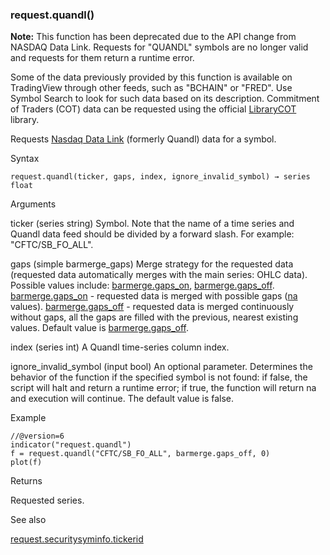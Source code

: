### request.quandl()

**Note:** This function has been deprecated due to the API change from NASDAQ Data Link. Requests for "QUANDL" symbols are no longer valid and requests for them return a runtime error.

Some of the data previously provided by this function is available on TradingView through other feeds, such as "BCHAIN" or "FRED". Use Symbol Search to look for such data based on its description. Commitment of Traders (COT) data can be requested using the official [LibraryCOT](https://www.tradingview.com/v/ysFf2OTq/) library.

Requests [Nasdaq Data Link](https://data.nasdaq.com/) (formerly Quandl) data for a symbol.

Syntax

```
request.quandl(ticker, gaps, index, ignore_invalid_symbol) → series float
```

Arguments

ticker (series string) Symbol. Note that the name of a time series and Quandl data feed should be divided by a forward slash. For example: "CFTC/SB\_FO\_ALL".

gaps (simple barmerge\_gaps) Merge strategy for the requested data (requested data automatically merges with the main series: OHLC data). Possible values include: [barmerge.gaps\_on](#const_barmerge.gaps_on), [barmerge.gaps\_off](#const_barmerge.gaps_off). [barmerge.gaps\_on](#const_barmerge.gaps_on) - requested data is merged with possible gaps ([na](#var_na) values). [barmerge.gaps\_off](#const_barmerge.gaps_off) - requested data is merged continuously without gaps, all the gaps are filled with the previous, nearest existing values. Default value is [barmerge.gaps\_off](#const_barmerge.gaps_off).

index (series int) A Quandl time-series column index.

ignore\_invalid\_symbol (input bool) An optional parameter. Determines the behavior of the function if the specified symbol is not found: if false, the script will halt and return a runtime error; if true, the function will return na and execution will continue. The default value is false.

Example

```
//@version=6  
indicator("request.quandl")  
f = request.quandl("CFTC/SB_FO_ALL", barmerge.gaps_off, 0)  
plot(f)
```

Returns

Requested series.

See also

[request.security](#fun_request.security)[syminfo.tickerid](#var_syminfo.tickerid)
